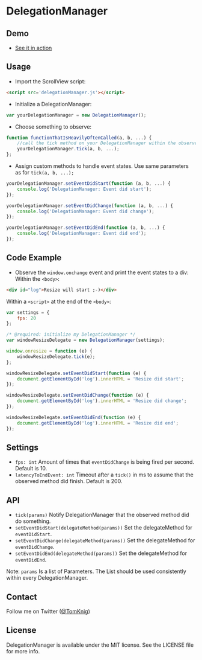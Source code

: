 # DelegationManager

## Demo

* [See it in action](http://lab.tomknig.de/DelegationManager/)

## Usage

* Import the ScrollView script:
```html
<script src='delegationManager.js'></script>
```

* Initialize a DelegationManager:
```javascript
var yourDelegationManager = new DelegationManager();
```

* Choose something to observe:
```javascript
function functionThatIsHeavilyOftenCalled(a, b, ...) {
    //call the tick method on your DelegationManager within the observed method
    yourDelegationManager.tick(a, b, ...);
};
```

* Assign custom methods to handle event states. Use same parameters as for `tick(a, b, ...);`
```javascript
yourDelegationManager.setEventDidStart(function (a, b, ...) {
    console.log('DelegationManager: Event did start'); 
});

yourDelegationManager.setEventDidChange(function (a, b, ...) {
    console.log('DelegationManager: Event did change'); 
});

yourDelegationManager.setEventDidEnd(function (a, b, ...) {
    console.log('DelegationManager: Event did end'); 
});
```

## Code Example

* Observe the `window.onchange` event and print the event states to a div:
Within the `<body>`:
```html
<div id="log">Resize will start ;-)</div>

```
Within a `<script>` at the end of the `<body>`:
```javascript
var settings = {
    fps: 20
};

/* @required: initialize my DelegationManager */
var windowResizeDelegate = new DelegationManager(settings);

window.onresize = function (e) {
    windowResizeDelegate.tick(e);
};

windowResizeDelegate.setEventDidStart(function (e) {
    document.getElementById('log').innerHTML = 'Resize did start'; 
});

windowResizeDelegate.setEventDidChange(function (e) {
    document.getElementById('log').innerHTML = 'Resize did change'; 
});

windowResizeDelegate.setEventDidEnd(function (e) {
    document.getElementById('log').innerHTML = 'Resize did end'; 
});
```

## Settings 

* `fps: int` Amount of times that `eventDidChange` is being fired per second. Default is 10.
* `latencyToEndEvent: int` Timeout after a `tick()` in ms to assume that the observed method did finish. Default is 200.

## API

* `tick(params)` Notify DelegationManager that the observed method did do something.
* `setEventDidStart(delegateMethod(params))` Set the delegateMethod for `eventDidStart`.
* `setEventDidChange(delegateMethod(params))` Set the delegateMethod for `eventDidChange`.
* `setEventDidEnd(delegateMethod(params))` Set the delegateMethod for `eventDidEnd`.

Note: `params` Is a list of Parameters. The List should be used consistently within every DelegationManager.

## Contact

Follow me on Twitter ([@TomKnig](https://twitter.com/TomKnig))

## License

DelegationManager is available under the MIT license. See the LICENSE file for more info.